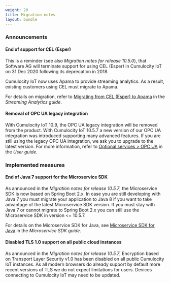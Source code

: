 ```yaml
---
weight: 20
title: Migration notes
layout: bundle
---
```


### Announcements

#### End of support for CEL (Esper)

This is a reminder (see also *Migration notes for release 10.5.0*), that Software AG will terminate support for using CEL (Esper) in Cumulocity IoT on 31 Dec 2020 following its deprecation in 2018.

Cumulocity IoT now uses Apama to provide streaming analytics. As a result, existing customers using CEL must migrate to Apama.

For details on migration, refer to [Migrating from CEL (Esper) to Apama](https://cumulocity.com/guides/10.6.6/apama/overview-analytics/#migrate-from-esper) in the *Streaming Analytics guide*.

#### Removal of OPC UA legacy integration

With Cumulocity IoT 10.9, the OPC UA legacy integration will be removed from the product. With Cumulocity IoT 10.5.7 a new version of our OPC UA integration was introduced supporting many advanced features. If you are still using the legacy OPC UA integration, we ask you to upgrade to the latest version. For more information, refer to [Optional services > OPC UA](https://cumulocity.com/guides/10.6.6/users-guide/optional-services/#opc-ua) in the *User guide*.


### Implemented measures

#### End of Java 7 support for the Microservice SDK

As announced in the *Migration notes for release 10.5.7*, the Microservice SDK is now based on Spring Boot 2.x. In case you are still developing with Java 7 you must migrate your application to Java 8 if you want to take advantage of the latest Microservice SDK version. If you must stay with Java 7 or cannot migrate to Spring Boot 2.x you can still use the Microservice SDK in version <= 10.5.7.

For details on the Microservice SDK for Java, see [Microservice SDK for Java](https://cumulocity.com/guides/10.6.6/microservice-sdk/java/) in the *Microservice SDK guide*.


#### Disabled TLS 1.0 support on all public cloud instances

As announced in the *Migration notes for release 10.5.7*, Encryption based on Transport Layer Security v1.0 has been disabled on all public Cumulocity IoT instances. As all modern browsers do already support by default more recent versions of TLS we do not expect limitations for users. Devices connecting to Cumulocity IoT may need to be updated.
